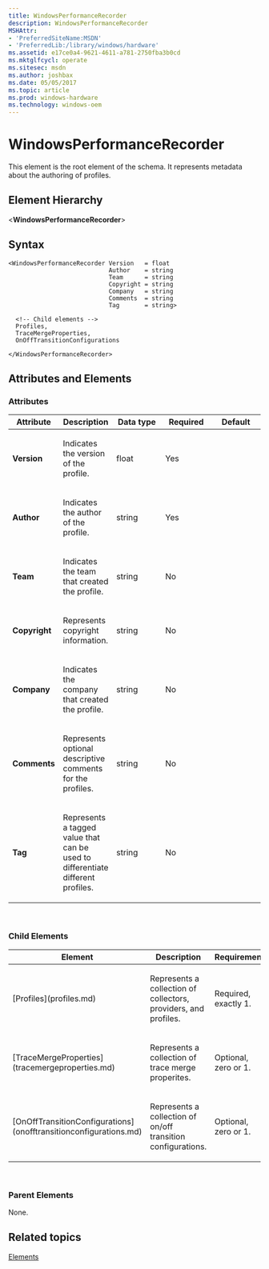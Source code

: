 ```yaml
---
title: WindowsPerformanceRecorder
description: WindowsPerformanceRecorder
MSHAttr:
- 'PreferredSiteName:MSDN'
- 'PreferredLib:/library/windows/hardware'
ms.assetid: e17ce0a4-9621-4611-a781-2750fba3b0cd
ms.mktglfcycl: operate
ms.sitesec: msdn
ms.author: joshbax
ms.date: 05/05/2017
ms.topic: article
ms.prod: windows-hardware
ms.technology: windows-oem
---
```


# WindowsPerformanceRecorder


This element is the root element of the schema. It represents metadata about the authoring of profiles.

## Element Hierarchy


&lt;**WindowsPerformanceRecorder**&gt;

## Syntax


``` syntax
<WindowsPerformanceRecorder Version   = float
                            Author    = string
                            Team      = string
                            Copyright = string
                            Company   = string
                            Comments  = string
                            Tag       = string>

  <!-- Child elements -->
  Profiles,
  TraceMergeProperties,
  OnOffTransitionConfigurations

</WindowsPerformanceRecorder>
```

## Attributes and Elements


### Attributes

<table>
<colgroup>
<col width="20%" />
<col width="20%" />
<col width="20%" />
<col width="20%" />
<col width="20%" />
</colgroup>
<thead>
<tr class="header">
<th>Attribute</th>
<th>Description</th>
<th>Data type</th>
<th>Required</th>
<th>Default</th>
</tr>
</thead>
<tbody>
<tr class="odd">
<td><p><strong>Version</strong></p></td>
<td><p>Indicates the version of the profile.</p></td>
<td><p>float</p></td>
<td><p>Yes</p></td>
<td><p></p></td>
</tr>
<tr class="even">
<td><p><strong>Author</strong></p></td>
<td><p>Indicates the author of the profile.</p></td>
<td><p>string</p></td>
<td><p>Yes</p></td>
<td><p></p></td>
</tr>
<tr class="odd">
<td><p><strong>Team</strong></p></td>
<td><p>Indicates the team that created the profile.</p></td>
<td><p>string</p></td>
<td><p>No</p></td>
<td><p></p></td>
</tr>
<tr class="even">
<td><p><strong>Copyright</strong></p></td>
<td><p>Represents copyright information.</p></td>
<td><p>string</p></td>
<td><p>No</p></td>
<td><p></p></td>
</tr>
<tr class="odd">
<td><p><strong>Company</strong></p></td>
<td><p>Indicates the company that created the profile.</p></td>
<td><p>string</p></td>
<td><p>No</p></td>
<td><p></p></td>
</tr>
<tr class="even">
<td><p><strong>Comments</strong></p></td>
<td><p>Represents optional descriptive comments for the profiles.</p></td>
<td><p>string</p></td>
<td><p>No</p></td>
<td><p></p></td>
</tr>
<tr class="odd">
<td><p><strong>Tag</strong></p></td>
<td><p>Represents a tagged value that can be used to differentiate different profiles.</p></td>
<td><p>string</p></td>
<td><p>No</p></td>
<td><p></p></td>
</tr>
</tbody>
</table>

 

### Child Elements

<table>
<colgroup>
<col width="33%" />
<col width="33%" />
<col width="33%" />
</colgroup>
<thead>
<tr class="header">
<th>Element</th>
<th>Description</th>
<th>Requirement</th>
</tr>
</thead>
<tbody>
<tr class="odd">
<td><p>[Profiles](profiles.md)</p></td>
<td><p>Represents a collection of collectors, providers, and profiles.</p></td>
<td><p>Required, exactly 1.</p></td>
</tr>
<tr class="even">
<td><p>[TraceMergeProperties](tracemergeproperties.md)</p></td>
<td><p>Represents a collection of trace merge properites.</p></td>
<td><p>Optional, zero or 1.</p></td>
</tr>
<tr class="odd">
<td><p>[OnOffTransitionConfigurations](onofftransitionconfigurations.md)</p></td>
<td><p>Represents a collection of on/off transition configurations.</p></td>
<td><p>Optional, zero or 1.</p></td>
</tr>
</tbody>
</table>

 

### Parent Elements

None.

## Related topics


[Elements](elements.md)

 

 







